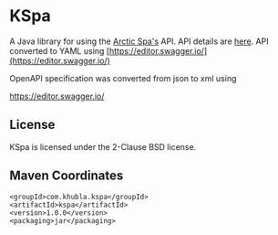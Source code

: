 
KSpa
=============

A Java library for using the [Arctic Spa's](https://www.arcticspas.ca/) API.  API details are [here](https://api.myarcticspa.com/docs/). API converted to YAML using [https://editor.swagger.io/](https://editor.swagger.io/)

OpenAPI specification was converted from json to xml using

https://editor.swagger.io/

License
-------------

KSpa is licensed under the 2-Clause BSD license.

Maven Coordinates
-------------

```
<groupId>com.khubla.kspa</groupId>
<artifactId>kspa</artifactId>
<version>1.0.0</version>
<packaging>jar</packaging>
```

